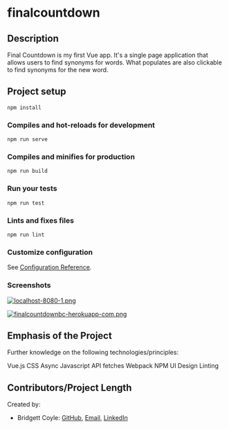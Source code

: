 # finalcountdown

## Description 

Final Countdown is my first Vue app. It's a single page application that allows users to find synonyms for words. What populates are also clickable to find synonyms for the new word.

## Project setup
```
npm install
```

### Compiles and hot-reloads for development
```
npm run serve
```

### Compiles and minifies for production
```
npm run build
```

### Run your tests
```
npm run test
```

### Lints and fixes files
```
npm run lint
```

### Customize configuration
See [Configuration Reference](https://cli.vuejs.org/config/).


### Screenshots 

[![localhost-8080-1.png](https://i.postimg.cc/s2f1gCv5/localhost-8080-1.png)](https://postimg.cc/qNYp1Yc7)

[![finalcountdownbc-herokuapp-com.png](https://i.postimg.cc/2ShnZYkJ/finalcountdownbc-herokuapp-com.png)](https://postimg.cc/G434WZsJ)


## Emphasis of the Project
Further knowledge on the following technologies/principles:

Vue.js 
CSS
Async Javascript
API fetches
Webpack
NPM
UI Design 
Linting


## Contributors/Project Length
Created by:

- Bridgett Coyle: [GitHub](https://github.com/B-Coyle), 
                [Email](mailto:bacoyle0409@gmail.com),
                [LinkedIn](https://www.linkedin.com/in/justinpyktel/)